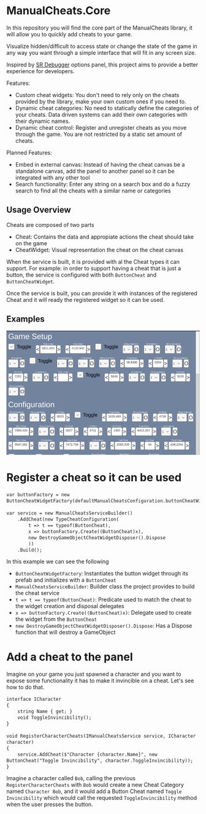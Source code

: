# ManualCheats.Core

In this repository you will find the core part of the ManualCheats library, it will allow you to quickly add cheats to your game.

Visualize hidden/difficult to access state or change the state of the game in any way you want through a simple interface that will fit in any screen size.

Inspired by [SR Debugger](https://www.stompyrobot.uk/tools/srdebugger/) options panel, this project aims to provide a better experience for developers.

Features:
- Custom cheat widgets: You don't need to rely only on the cheats provided by the library, make your own custom ones if you need to.
- Dynamic cheat categories: No need to statically define the categories of your cheats. Data driven systems can add their own categories with their dynamic names.
- Dynamic cheat control: Register and unregister cheats as you move through the game. You are not restricted by a static set amount of cheats.

Planned Features:
- Embed in external canvas: Instead of having the cheat canvas be a standalone canvas, add the panel to another panel so it can be integrated with any other tool
- Search functionality: Enter any string on a search box and do a fuzzy search to find all the cheats with a similar name or categories

## Usage Overview

Cheats are composed of two parts

- Cheat: Contains the data and appropiate actions the cheat should take on the game
- CheatWidget: Visual representation the cheat on the cheat canvas

When the service is built, it is provided with al the Cheat types it can support. For example: in order to support having a cheat that is just a button, the service
is configured with both `ButtonCheat` and `ButtonCheatWidget`.

Once the service is built, you can provide it with instances of the registered Cheat and it will ready the registered widget so it can be used.

## Examples

![Image of how the cheat panel looks](Images/Example1.png?raw=true)

# Register a cheat so it can be used

```
var buttonFactory = new ButtonCheatWidgetFactory(defaultManualCheatsConfiguration.buttonCheatWidget);

var service = new ManualCheatsServiceBuilder()
    .AddCheat(new TypeCheatConfiguration(
        t => t == typeof(ButtonCheat),
        x => buttonFactory.Create((ButtonCheat)x),
        new DestroyGameObjectCheatWidgetDisposer().Dispose
        ))
    .Build();
```

In this example we can see the following 
- `ButtonCheatWidgetFactory`: Instantiates the button widget through its prefab and initializes with a `ButtonCheat`
- `ManualCheatsServiceBuilder`: Builder class the project provides to build the cheat service
- `t => t == typeof(ButtonCheat)`: Predicate used to match the cheat to the widget creation and disposal delegates
- `x => buttonFactory.Create((ButtonCheat)x)`: Delegate used to create the widget from the `ButtonCheat`
- `new DestroyGameObjectCheatWidgetDisposer().Dispose`: Has a Dispose function that will destroy a GameObject


# Add a cheat to the panel

Imagine on your game you just spawned a character and you want to expose some functionality it has to make it invincible on a cheat. Let's see how to do that.

```
interface ICharacter
{
    string Name { get; }
    void ToggleInvincibility();
}

void RegisterCharacterCheats(IManualCheatsService service, ICharacter character)
{
    service.AddCheat($"Character {character.Name}", new ButtonCheat("Toggle Invincibility", character.ToggleInvincibility));
}
```

Imagine a character called `Bob`, calling the previous `RegisterCharacterCheats` with `Bob` would create a new Cheat Category named `Character Bob`, and it would add a Button Cheat named `Toggle Invincibility` which would call the requested `ToggleInvincibility` method when the user presses the button.